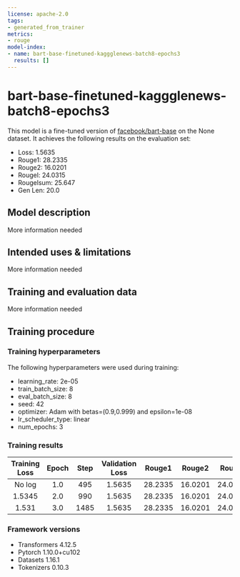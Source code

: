 ```yaml
---
license: apache-2.0
tags:
- generated_from_trainer
metrics:
- rouge
model-index:
- name: bart-base-finetuned-kaggglenews-batch8-epochs3
  results: []
---
```


<!-- This model card has been generated automatically according to the information the Trainer had access to. You
should probably proofread and complete it, then remove this comment. -->

# bart-base-finetuned-kaggglenews-batch8-epochs3

This model is a fine-tuned version of [facebook/bart-base](https://huggingface.co/facebook/bart-base) on the None dataset.
It achieves the following results on the evaluation set:
- Loss: 1.5635
- Rouge1: 28.2335
- Rouge2: 16.0201
- Rougel: 24.0315
- Rougelsum: 25.647
- Gen Len: 20.0

## Model description

More information needed

## Intended uses & limitations

More information needed

## Training and evaluation data

More information needed

## Training procedure

### Training hyperparameters

The following hyperparameters were used during training:
- learning_rate: 2e-05
- train_batch_size: 8
- eval_batch_size: 8
- seed: 42
- optimizer: Adam with betas=(0.9,0.999) and epsilon=1e-08
- lr_scheduler_type: linear
- num_epochs: 3

### Training results

| Training Loss | Epoch | Step | Validation Loss | Rouge1  | Rouge2  | Rougel  | Rougelsum | Gen Len |
|:-------------:|:-----:|:----:|:---------------:|:-------:|:-------:|:-------:|:---------:|:-------:|
| No log        | 1.0   | 495  | 1.5635          | 28.2335 | 16.0201 | 24.0315 | 25.647    | 20.0    |
| 1.5345        | 2.0   | 990  | 1.5635          | 28.2335 | 16.0201 | 24.0315 | 25.647    | 20.0    |
| 1.531         | 3.0   | 1485 | 1.5635          | 28.2335 | 16.0201 | 24.0315 | 25.647    | 20.0    |


### Framework versions

- Transformers 4.12.5
- Pytorch 1.10.0+cu102
- Datasets 1.16.1
- Tokenizers 0.10.3
